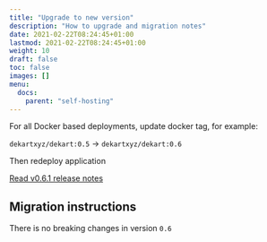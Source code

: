 ```yaml
---
title: "Upgrade to new version"
description: "How to upgrade and migration notes"
date: 2021-02-22T08:24:45+01:00
lastmod: 2021-02-22T08:24:45+01:00
weight: 10
draft: false
toc: false
images: []
menu:
  docs:
    parent: "self-hosting"
---
```


For all Docker based deployments, update docker tag, for example:

`dekartxyz/dekart:0.5` -> `dekartxyz/dekart:0.6`

Then redeploy application

<a class="btn btn-primary" target="_blank" href="https://github.com/dekart-xyz/dekart/releases/tag/v0.6.1" role="button">Read v0.6.1 release notes</a>


## Migration instructions

There is no breaking changes in version `0.6`